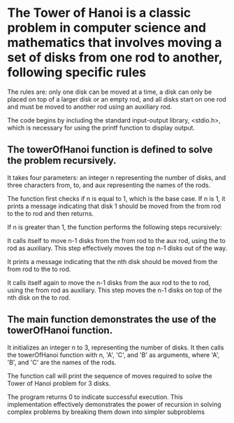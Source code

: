 # The Tower of Hanoi is a classic problem in computer science and mathematics that involves moving a set of disks from one rod to another, following specific rules


 The rules are: only one disk can be moved at a time, a disk can only be placed on top of a larger disk or an empty rod, and all disks start on one rod and must be moved to another rod using an auxiliary rod.

The code begins by including the standard input-output library, <stdio.h>, which is necessary for using the printf function to display output.

## The towerOfHanoi function is defined to solve the problem recursively.

It takes four parameters: an integer n representing the number of disks, and three characters from, to, and aux representing the names of the rods.

The function first checks if n is equal to 1, which is the base case. If n is 1, it prints a message indicating that disk 1 should be moved from the from rod to the to rod and then returns.

If n is greater than 1, the function performs the following steps recursively:

It calls itself to move n-1 disks from the from rod to the aux rod, using the to rod as auxiliary. This step effectively moves the top n-1 disks out of the way.

It prints a message indicating that the nth disk should be moved from the from rod to the to rod.

It calls itself again to move the n-1 disks from the aux rod to the to rod, using the from rod as auxiliary. This step moves the n-1 disks on top of the nth disk on the to rod.

## The main function demonstrates the use of the towerOfHanoi function. 

It initializes an integer n to 3, representing the number of disks. It then calls the towerOfHanoi function with n, 'A', 'C', and 'B' as arguments, where 'A', 'B', and 'C' are the names of the rods. 

The function call will print the sequence of moves required to solve the Tower of Hanoi problem for 3 disks.

The program returns 0 to indicate successful execution. This implementation effectively demonstrates the power of recursion in solving complex problems by breaking them down into simpler subproblems